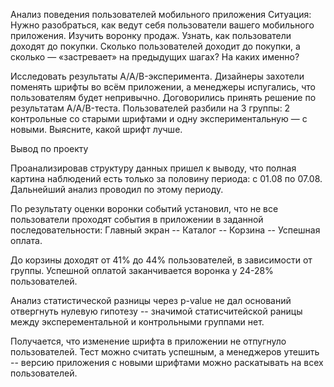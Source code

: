 Анализ поведения пользователей мобильного приложения
Ситуация:
Нужно разобраться, как ведут себя пользователи вашего мобильного приложения. Изучить воронку продаж. Узнать, как пользователи доходят до покупки. Сколько пользователей доходит до покупки, а сколько — «застревает» на предыдущих шагах? На каких именно?

Исследовать результаты A/A/B-эксперимента. Дизайнеры захотели поменять шрифты во всём приложении, а менеджеры испугались, что пользователям будет непривычно. Договорились принять решение по результатам A/A/B-теста. Пользователей разбили на 3 группы: 2 контрольные со старыми шрифтами и одну экспериментальную — с новыми. Выясните, какой шрифт лучше.

Вывод по проекту

Проанализировав структуру данных пришел к выводу, что полная картина наблюдений есть только за половину периода: с 01.08 по 07.08. Дальнейший анализ проводил по этому периоду.

По результату оценки воронки событий установил, что не все пользователи проходят события в приложении в заданной последовательности: Главный экран -- Каталог -- Корзина -- Успешная оплата.

До корзины доходят от 41% до 44% пользователей, в зависимости от группы. Успешной оплатой заканчивается воронка у 24-28% пользователей.

Анализ статистической разницы через p-value не дал оснований отвергнуть нулевую гипотезу -- значимой статисчитейской раницы между эксперементальной и контрольными группами нет.

Получается, что изменение шрифта в приложении не отпугнуло пользователей. Тест можно считать успешным, а менеджеров утешить -- версию приложения с новыми шрифтами можно раскатывать на всех пользователей.
